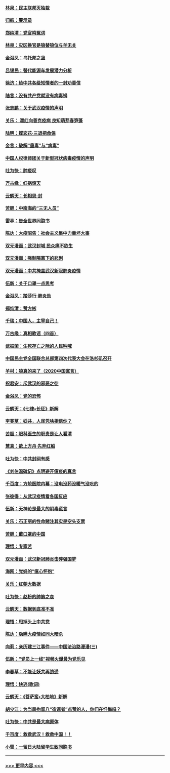#### [林泉：民主联邦灭独裁](../pages/nsc993/n11870998.md?t=02160131) 
#### [归航：警示录](../pages/nsc993/n11870963.md?t=02160131) 
#### [郑纯清：党官鸣冤词](../pages/nsc993/n11870938.md?t=02160131) 
#### [林泉：灾区换官是狼替狼位与羊无关](../pages/nsc993/n11870896.md?t=02160131) 
#### [金浴凤：乌托邦之蛊](../pages/nsc993/n11870879.md?t=02160131) 
#### [吕锡民：替代能源车发展潜力分析](../pages/nsc993/n11870656.md?t=02160131) 
#### [徐济：给中共各级知情者的一封劝善信](../pages/nsc993/n11868561.md?t=02160131) 
#### [陆言：没有共产党就没有病毒祸](../pages/nsc993/n11868232.md?t=02160131) 
#### [张志鹏：关于武汉疫情的声明](../pages/nsc993/n11867182.md?t=02160131) 
#### [关乐： 漂红向善克疫病 良知萌芽春笋蓬](../pages/nsc993/n11865710.md?t=02160131) 
#### [陆明：蝶恋花‧三退把命保](../pages/nsc993/n11865673.md?t=02160131) 
#### [金言：破解“蛊毒”与“病毒”](../pages/nsc993/n11864103.md?t=02160131) 
#### [中国人权律师团关于新型冠状病毒疫情的声明](../pages/nsc993/n11864249.md?t=02160131) 
#### [吐为快：肺疫叹](../pages/nsc993/n11864027.md?t=02160131) 
#### [万古缘：红祸惊天](../pages/nsc993/n11864079.md?t=02160131) 
#### [云鹤天：长相思‧封](../pages/nsc993/n11864006.md?t=02160131) 
#### [苦胆：中南海的“三无人员”](../pages/nsc993/n11862997.md?t=02160131) 
#### [雷亭：告全世界同胞书](../pages/nsc993/n11862572.md?t=02160131) 
#### [陈达：大疫昭告：社会主义集中力量坏大事](../pages/nsc993/n11859419.md?t=02160131) 
#### [双元漫画：武汉封城 民众痛不欲生](../pages/nsc993/n11859287.md?t=02160131) 
#### [双元漫画：强制隔离下的悲剧](../pages/nsc993/n11859244.md?t=02160131) 
#### [双元漫画：中共掩盖武汉新冠肺炎疫情](../pages/nsc993/n11858249.md?t=02160131) 
#### [伍新：关于口罩一点思考](../pages/nsc993/n11859195.md?t=02160131) 
#### [金浴凤：踏莎行‧肺炎劫](../pages/nsc993/n11858227.md?t=02160131) 
#### [郑纯清：赞方彬](../pages/nsc993/n11856803.md?t=02160131) 
#### [千瑞；中国人，主宰自己！](../pages/nsc993/n11856793.md?t=02160131) 
#### [万古缘：真相歌谣（四首）](../pages/nsc993/n11856263.md?t=02160131) 
#### [武振荣：生死存亡之际的人民呐喊](../pages/nsc993/n11856256.md?t=02160131) 
#### [中国民主党全国联合总部第四次代表大会在洛杉矶召开](../pages/nsc993/n11856344.md?t=02160131) 
#### [羊村：狼真的来了（2020中国寓言）](../pages/nsc993/n11856229.md?t=02160131) 
#### [祝君安：斥武汉的邪恶之徒](../pages/nsc993/n11855861.md?t=02160131) 
#### [金浴凤：党的恐怖](../pages/nsc993/n11855849.md?t=02160131) 
#### [云鹤天：《七律▪长征》新解](../pages/nsc993/n11855479.md?t=02160131) 
#### [李春草：妖共，人民凭啥相信你？](../pages/nsc993/n11855196.md?t=02160131) 
#### [苦胆：眼科医生的职责是让人看清](../pages/nsc993/n11853840.md?t=02160131) 
#### [慧真：欲上方舟 先弃红船](../pages/nsc993/n11853483.md?t=02160131) 
#### [吐为快：中共封网有感](../pages/nsc993/n11852575.md?t=02160131) 
#### [《刘伯温碑记》点明避开瘟疫的真言](../pages/nsc993/n11852128.md?t=02160131) 
#### [千百度：方舱医院内幕：没电没药没暖气没吃的](../pages/nsc993/n11850211.md?t=02160131) 
#### [张彼得：从武汉疫情看各国反应](../pages/nsc993/n11850102.md?t=02160131) 
#### [伍新：无神论是最大的阴毒谎言](../pages/nsc993/n11846129.md?t=02160131) 
#### [关乐：石正丽的性命赌注其实是空头支票](../pages/nsc993/n11846109.md?t=02160131) 
#### [苦胆：戴口罩的中国](../pages/nsc993/n11845576.md?t=02160131) 
#### [理悟：专家苦](../pages/nsc993/n11845564.md?t=02160131) 
#### [双元漫画：武汉新冠肺炎击碎强国梦](../pages/nsc993/n11843320.md?t=02160131) 
#### [海网：党妈的“瘟心怀抱”](../pages/nsc993/n11840740.md?t=02160131) 
#### [关乐：红朝大数据](../pages/nsc993/n11840675.md?t=02160131) 
#### [吐为快：赵粉的肺腑之哀](../pages/nsc993/n11840618.md?t=02160131) 
#### [云鹤天：数据到底准不准](../pages/nsc993/n11840325.md?t=02160131) 
#### [理悟：甩掉头上中共党](../pages/nsc993/n11838826.md?t=02160131) 
#### [陈达：隐瞒大疫情如同大暗杀](../pages/nsc993/n11838771.md?t=02160131) 
#### [向莉：亲历建三江事件——中国法治路漫漫(三)](../pages/nsc993/n11831825.md?t=02160131) 
#### [伍新：“党员上一线”视频火爆最为党乐见](../pages/nsc993/n11838200.md?t=02160131) 
#### [李春草：不能让妖共再逍遥](../pages/nsc993/n11838102.md?t=02160131) 
#### [理悟：快逃(歌词)](../pages/nsc993/n11838083.md?t=02160131) 
#### [云鹤天：《菩萨蛮▪大柏地》新解](../pages/nsc993/n11838059.md?t=02160131) 
#### [胡少江：为当局拘留八“造谣者”点赞的人，你们在忏悔吗？](../pages/nsc993/n11836801.md?t=02160131) 
#### [吐为快：中共是最大病原体](../pages/nsc993/n11836748.md?t=02160131) 
#### [千百度：救救武汉！救救中国！！](../pages/nsc993/n11836145.md?t=02160131) 
#### [小雪：一留日大陆留学生致同胞书](../pages/nsc993/n11834624.md?t=02160131) 

----
#### [ >>> 更早内容 <<< ](../indexes/nsc993-earlier.md)
